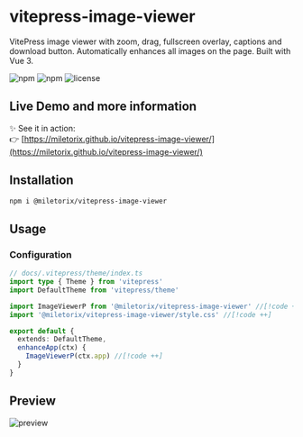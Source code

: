 # vitepress-image-viewer 

VitePress image viewer with zoom, drag, fullscreen overlay, captions and download button. Automatically enhances all images on the page. Built with Vue 3. 

![npm](https://img.shields.io/npm/v/@miletorix/vitepress-image-viewer)  ![npm](https://img.shields.io/npm/dw/@miletorix/vitepress-image-viewer)  ![license](https://img.shields.io/npm/l/@miletorix/vitepress-image-viewer)

## Live Demo and more information

✨ See it in action:  
👉 [https://miletorix.github.io/vitepress-image-viewer/](https://miletorix.github.io/vitepress-image-viewer/)

## Installation

```sh [npm]
npm i @miletorix/vitepress-image-viewer
```

## Usage

### Configuration

```typescript
// docs/.vitepress/theme/index.ts
import type { Theme } from 'vitepress'
import DefaultTheme from 'vitepress/theme'

import ImageViewerP from '@miletorix/vitepress-image-viewer' //[!code ++]
import '@miletorix/vitepress-image-viewer/style.css' //[!code ++]

export default {
  extends: DefaultTheme,
  enhanceApp(ctx) {
    ImageViewerP(ctx.app) //[!code ++]
  }
}
```

## Preview

![preview](https://github.com/miletorix/vitepress-image-viewer/raw/main/assets/preview.gif)